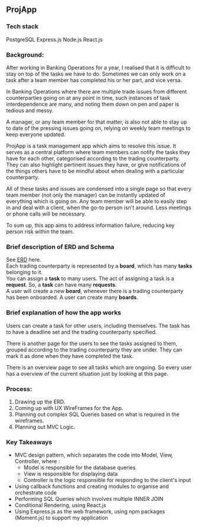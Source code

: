 ## ProjApp

### Tech stack
PostgreSQL 
Express.js
Node.js
React.js




### Background:

After working in Banking Operations for a year, I realised that it is difficult to stay on top of the tasks we have to do. Sometimes we can only work on a task after a team member has completed his or her part, and vice versa.

In Banking Operations where there are multiple trade issues from different counterparties going on at any point in time, such instances of task interdependence are many, and noting them down on pen and paper is tedious and messy. 

A manager, or any team member for that matter, is also not able to stay up to date of the pressing issues going on, relying on weekly team meetings to keep everyone updated.

ProjApp is a task management app which aims to resolve this issue. It serves as a central platform where team members can notify the tasks they have for each other, categorised according to the trading counterparty. They can also highlight pertinent issues they have, or give notifications of the things others have to be mindful about when dealing with a particular counterparty.

All of these tasks and issues are condensed into a single page so that every team member (not only the manager) can be instantly updated of everything which is going on. Any team member will be able to easily step in and deal with a client, when the go-to person isn't around. Less meetings or phone calls will be necessary.  

To sum up, this app aims to address information failure, reducing key person risk within the team.  

### Brief description of ERD and Schema
See [ERD](./erd.png) here. </br>
Each trading counterparty is represented by a **board**, which has many **tasks** belonging to it.</br>
You can assign a **task** to many users. The act of assigning a task is a **request**. So, a **task** can have many **requests**.</br>
A user will create a new **board**, whenever there is a trading counterparty has been onboarded. A user can create many **boards**.

### Brief explanation of how the app works

Users can create a task for other users, including themselves. The task has to have a deadline set and the trading counterparty specified.

There is another page for the users to see the tasks assigned to them, grouped according to the trading counterparty they are under. They can mark it as done when they have completed the task. 

There is an overview page to see all tasks which are ongoing. So every user has a overview of the current situation just by looking at this page.

### Process:

1. Drawing up the ERD.
2. Coming up with UX WireFrames for the App. 
3. Planning out complex SQL Queries based on what is required in the wireframes.
4. Planning out MVC Logic.


### Key Takeaways 

* MVC design pattern, which separates the code into Model, View, Controller, where :
  * Model is responsible for the database queries
  * View is responsible for displaying data
  * Controller is the logic responsible for responding to the client's input
* Using callback functions and creating modules to organise and orchestrate code 
* Performing SQL Queries which involves multiple INNER JOIN
* Conditional Rendering, using React.js
* Using Express.js as the web framework, using npm packages (Moment.js) to support my application
 
